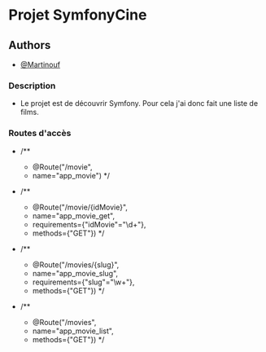 
# Projet SymfonyCine



## Authors

- [@Martinouf](https://github.com/Martinouf)

### Description
- Le projet est de découvrir Symfony. Pour cela j'ai donc fait une liste de films.

### Routes d'accès
- /**
     * @Route("/movie",
     * name="app_movie")
     */

- /**
     * @Route("/movie/{idMovie}",
     * name="app_movie_get",
     * requirements={"idMovie"="\d+"},
     * methods={"GET"})
     */

- /**
     * @Route("/movies/{slug}",
     * name="app_movie_slug",
     * requirements={"slug"="\w+"},
     * methods={"GET"})
     */

- /**
     * @Route("/movies",
     * name="app_movie_list",
     * methods={"GET"})
     */